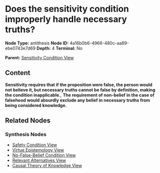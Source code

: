 # Does the sensitivity condition improperly handle necessary truths?

**Node Type:** antithesis
**Node ID:** 4a16b0b6-4966-480c-aa89-ebe0743e7d69
**Depth:** 4
**Terminal:** No

**Parent:** [Sensitivity Condition View](sensitivity-condition-view-synthesis-933ab1b6-f0df-42f7-802c-ef088f97f9ce.md)

## Content

**Sensitivity requires that if the proposition were false, the person would not believe it, but necessary truths cannot be false by definition, making the condition inapplicable.**, **The requirement of non-belief in the case of falsehood would absurdly exclude any belief in necessary truths from being considered knowledge.**

## Related Nodes

### Synthesis Nodes

- [Safety Condition View](safety-condition-view-synthesis-ea34f9f6-0817-419e-86cb-f4afef0e5288.md)
- [Virtue Epistemology View](virtue-epistemology-view-synthesis-b84ec010-e96c-40b9-9256-5be8e08fb3b2.md)
- [No-False-Belief Condition View](no-false-belief-condition-view-synthesis-78ccae51-fa81-4de8-8110-a67ff9933076.md)
- [Relevant Alternatives View](relevant-alternatives-view-synthesis-a7453c60-8a60-47c4-a8e4-4c3a0de19b7f.md)
- [Causal Theory of Knowledge View](causal-theory-of-knowledge-view-synthesis-41319bf2-4b26-4113-8e5d-39c56742e323.md)

